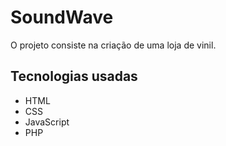 # SoundWave
O projeto consiste na criação de uma loja de vinil. 

## Tecnologias usadas
- HTML
- CSS
- JavaScript
- PHP
